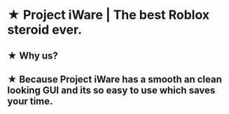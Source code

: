 # ★ Project iWare | The best Roblox steroid ever.
## ★ Why us?
## ★ Because Project iWare has a smooth an clean looking GUI and its so easy to use which saves your time.
